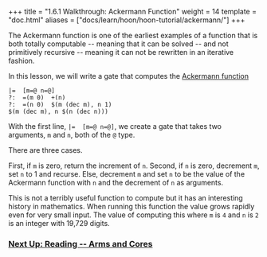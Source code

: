 +++
title = "1.6.1 Walkthrough: Ackermann Function"
weight = 14
template = "doc.html"
aliases = ["docs/learn/hoon/hoon-tutorial/ackermann/"]
+++

The Ackermann function is one of the earliest examples of a function that is both totally computable -- meaning that it can be solved -- and not primitively recursive -- meaning it can not be rewritten in an iterative fashion.

In this lesson, we will write a gate that computes the [Ackermann function](https://en.wikipedia.org/wiki/Ackermann_function)

``` hoon
|=  [m=@ n=@]
?:  =(m 0)  +(n)
?:  =(n 0)  $(m (dec m), n 1)
$(m (dec m), n $(n (dec n)))
```

With the first line, `|=  [m=@ n=@]`, we create a gate that takes two arguments, `m` and `n`, both of the `@` type.



There are three cases.

First, if `m` is zero, return the increment of `n`.
Second, if `n` is zero, decrement `m`, set `n` to 1 and recurse.
Else, decrement `m` and set `n` to be the value of the Ackermann function with `n` and the decrement of `n` as arguments.

This is not a terribly useful function to compute but it has an interesting history in mathematics. When running this function the value grows rapidly even for very small input. The value of computing this where `m` is `4` and `n` is `2` is an integer with 19,729 digits.


### [Next Up: Reading -- Arms and Cores](../arms-and-cores)
